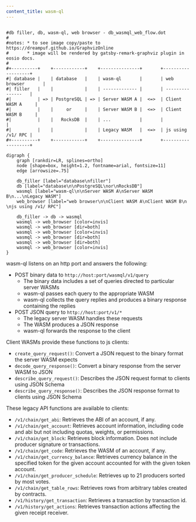 ```yaml
---
content_title: wasm-ql
---
```


```dot-svg

#db filler, db, wasm-ql, web browser - db_wasmql_web_flow.dot
#
#notes: * to see image copy/paste to https://dreampuf.github.io/GraphvizOnline
#       * image will be rendered by gatsby-remark-graphviz plugin in eosio docs.
#
#+----------+    +------------+    +---------------+       +-------------------+
#| database |    | database   |    | wasm-ql       |       | web browser       |
#| filler   |    |            |    | ------------- |       | ---------------   |
#|          | => | PostgreSQL | => | Server WASM A |  <=>  | Client WASM A     |
#|          |    |     or     |    | Server WASM B |  <=>  | Client WASM B     |
#|          |    |   RocksDB  |    | ...           |       |                   |
#|          |    |            |    | Legacy WASM   |  <=>  | js using /v1/ RPC |
#+----------+    +------------+    +---------------+       +-------------------+

digraph {
    graph [rankdir=LR, splines=ortho]
    node [shape=box, height=1.2, fontname=arial, fontsize=11]
    edge [arrowsize=.75]

    db_filler [label="database\nfiller"]
    db [label="database\n\nPostgreSQL\nor\nRocksDB"]
    wasmql [label="wasm-ql\n\nServer WASM A\nServer WASM B\n...\nLegacy WASM"]
    web_browser [label="web browser\n\nClient WASM A\nClient WASM B\n \njs using /v1/ RPC"]

    db_filler -> db -> wasmql
    wasmql -> web_browser [color=invis]
    wasmql -> web_browser [dir=both]
    wasmql -> web_browser [color=invis]
    wasmql -> web_browser [dir=both]
    wasmql -> web_browser [dir=both]
    wasmql -> web_browser [color=invis]
}
```

wasm-ql listens on an http port and answers the following:
* POST binary data to `http://host:port/wasmql/v1/query`
  * The binary data includes a set of queries directed to particular server WASMs
  * wasm-ql passes each query to the appropriate WASM
  * wasm-ql collects the query replies and produces a binary response containing the replies
* POST JSON query to `http://host:port/v1/*`
  * The legacy server WASM handles these requests
  * The WASM produces a JSON response
  * wasm-ql forwards the response to the client

Client WASMs provide these functions to js clients:
* `create_query_request()`: Convert a JSON request to the binary format the server WASM expects
* `decode_query_response()`: Convert a binary response from the server WASM to JSON
* `describe_query_request()`: Describes the JSON request format to clients using JSON Schema
* `describe_query_response()`: Describes the JSON response format to clients using JSON Schema

These legacy API functions are available to clients:
* `/v1/chain/get_abi`: Retrieves the ABI of an account, if any.
* `/v1/chain/get_account`: Retrieves account information, including code and abi but not including
  quotas, weights, or permissions.
* `/v1/chain/get_block`: Retrieves block information. Does not include producer signature or transactions.
* `/v1/chain/get_code`: Retrieves the WASM of an account, if any.
* `/v1/chain/get_currency_balance`: Retrieves currency balance in the specified token for the given account
  accounted for with the given token account.
* `/v1/chain/get_producer_schedule`: Retrieves up to 21 producers sorted by most votes.
* `/v1/chain/get_table_rows`: Retrieves rows from arbitrary tables created by contracts.
* `/v1/history/get_transaction`: Retrieves a transaction by transaction id.
* `/v1/history/get_actions`: Retrieves transaction actions affecting the given receipt receiver.
